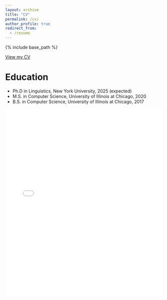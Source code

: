```yaml
---
layout: archive
title: "CV"
permalink: /cv/
author_profile: true
redirect_from:
  - /resume
---
```


{% include base_path %}

<a href="/assets/cv.pdf" target="_blank">View my CV</a>

Education
======
* Ph.D in Linguistics, New York University, 2025 (expected)
* M.S. in Computer Science, University of Illinois at Chicago, 2020
* B.S. in Computer Science, University of Illinois at Chicago, 2017
  

<embed src="{{ 'assets/CV.pdf' | relative_url }}" width="100%" height="600px" type="application/pdf">

<!-- Publications
======
  <ul>{% for post in site.publications reversed %}
    {% include archive-single-cv.html %}
  {% endfor %}</ul>
  
Talks
======
  <ul>{% for post in site.talks reversed %}
    {% include archive-single-talk-cv.html  %}
  {% endfor %}</ul>
  
Teaching
======
  <ul>{% for post in site.teaching reversed %}
    {% include archive-single-cv.html %}
  {% endfor %}</ul> -->